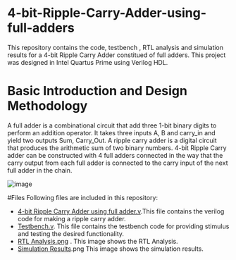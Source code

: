 # 4-bit-Ripple-Carry-Adder-using-full-adders
This repository contains the code, testbench , RTL analysis and simulation results for a 4-bit Ripple Carry Adder constitued of full adders. This project was designed in Intel Quartus Prime using Verilog HDL.

# Basic Introduction and Design Methodology
A full adder is a combinational circuit that add three 1-bit binary digits to perform an addition operator. It takes three inputs A, B and carry_in and yield two outputs Sum, Carry_Out. A ripple carry adder is a digital circuit that produces the arithmetic sum of two binary numbers. 
4-bit Ripple Carry adder can be constructed with 4 full adders connected in the way that the carry output from each full adder is connected to the carry input of the next full adder in the chain. 

![image](https://github.com/user-attachments/assets/7e64c97e-5ff9-4403-a9d3-45585d68a6c9)

#Files
Following files are included in this repository:
- [4-bit Ripple Carry Adder using full adder.v](https://github.com/GithubAamna/4-bit-Ripple-Carry-Adder-using-full-adders/blob/main/4-Bit%20Ripple%20Carry%20Adder%20using%20Full%20Adder.v).This file contains the verilog code for making a ripple carry adder.
- [Testbench.v](https://github.com/GithubAamna/4-bit-Ripple-Carry-Adder-using-full-adders/blob/main/TestBench.v). This file contains the testbench code for providing stimulus and testing the desired functionality.
- [RTL Analysis.png](https://github.com/GithubAamna/4-bit-Ripple-Carry-Adder-using-full-adders/blob/main/RTL%20Analysis.png) . This image shows the RTL Analysis.
- [Simulation Results](https://github.com/GithubAamna/4-bit-Ripple-Carry-Adder-using-full-adders/blob/main/Simulation%20Waveform.png).png This image shows the simulation results.
